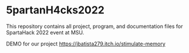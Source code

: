 # 5partanH4cks2022
This repository contains all project, program, and documentation files for SpartaHack 2022 event at MSU. 

DEMO for our project
https://jbatista279.itch.io/stimulate-memory
